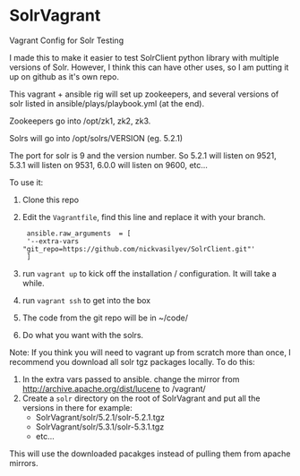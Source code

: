 # SolrVagrant

Vagrant Config for Solr Testing

I made this to make it easier to test SolrClient python library with multiple versions of Solr. However, I think this can have other uses, so I am putting it up on github as it's own repo.

This vagrant + ansible rig will set up zookeepers, and several versions of solr listed in ansible/plays/playbook.yml (at the end).

Zookeepers go into /opt/zk1, zk2, zk3.

Solrs will go into /opt/solrs/VERSION (eg. 5.2.1)

The port for solr is 9 and the version number. So 5.2.1 will listen on 9521, 5.3.1 will listen on 9531, 6.0.0 will listen on 9600, etc...

To use it:
1. Clone this repo
2. Edit the `Vagrantfile`, find this line and replace it with your branch.

		ansible.raw_arguments  = [
      	'--extra-vars "git_repo=https://github.com/nickvasilyev/SolrClient.git"'
    	]
2. run `vagrant up` to kick off the installation / configuration. It will take a while.
3. run `vagrant ssh` to get into the box
4. The code from the git repo will be in ~/code/
5. Do what you want with the solrs.


Note:
If you think you will need to vagrant up from scratch more than once, I recommend you download all solr tgz packages locally.
To do this:

1. In the extra vars passed to ansible. change the mirror from http://archive.apache.org/dist/lucene to /vagrant/
2. Create a `solr` directory on the root of SolrVagrant and put all the versions in there for example:
   - SolrVagrant/solr/5.2.1/solr-5.2.1.tgz
   - SolrVagrant/solr/5.3.1/solr-5.3.1.tgz
   - etc...

 This will use the downloaded pacakges instead of pulling them from apache mirrors.
